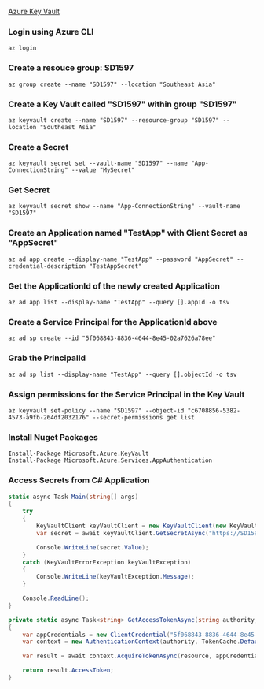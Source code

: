 [Azure Key Vault](https://docs.microsoft.com/en-us/azure/key-vault/key-vault-overview)

### Login using Azure CLI
```
az login
```
### Create a resouce group: SD1597
```
az group create --name "SD1597" --location "Southeast Asia"
```
### Create a Key Vault called "SD1597" within group "SD1597"
```
az keyvault create --name "SD1597" --resource-group "SD1597" --location "Southeast Asia"
```

### Create a Secret
```
az keyvault secret set --vault-name "SD1597" --name "App-ConnectionString" --value "MySecret"
```
### Get Secret
```
az keyvault secret show --name "App-ConnectionString" --vault-name "SD1597"
```

### Create an Application named "TestApp" with Client Secret as "AppSecret"
```
az ad app create --display-name "TestApp" --password "AppSecret" --credential-description "TestAppSecret"
```

### Get the ApplicationId of the newly created Application
```
az ad app list --display-name "TestApp" --query [].appId -o tsv
```

### Create a Service Principal for the ApplicationId above
```
az ad sp create --id "5f068843-8836-4644-8e45-02a7626a78ee"
```

### Grab the PrincipalId
```
az ad sp list --display-name "TestApp" --query [].objectId -o tsv
```

### Assign permissions for the Service Principal in the Key Vault
```
az keyvault set-policy --name "SD1597" --object-id "c6708856-5382-4573-a9fb-264df2032176" --secret-permissions get list
```

### Install Nuget Packages
```
Install-Package Microsoft.Azure.KeyVault
Install-Package Microsoft.Azure.Services.AppAuthentication
```

### Access Secrets from C# Application
```c#
static async Task Main(string[] args)
{
    try
    {
        KeyVaultClient keyVaultClient = new KeyVaultClient(new KeyVaultClient.AuthenticationCallback(GetAccessTokenAsync));
        var secret = await keyVaultClient.GetSecretAsync("https://SD1597.vault.azure.net/secrets/App-ConnectionString").ConfigureAwait(false);

        Console.WriteLine(secret.Value);
    }
    catch (KeyVaultErrorException keyVaultException)
    {
        Console.WriteLine(keyVaultException.Message);
    }

    Console.ReadLine();
}

private static async Task<string> GetAccessTokenAsync(string authority, string resource, string scope)
{
    var appCredentials = new ClientCredential("5f068843-8836-4644-8e45-02a7626a78ee", "AppSecret");
    var context = new AuthenticationContext(authority, TokenCache.DefaultShared);

    var result = await context.AcquireTokenAsync(resource, appCredentials);

    return result.AccessToken;
}
```
